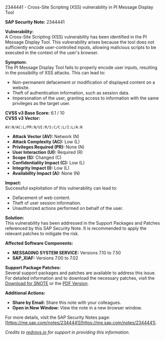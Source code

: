 2344441 - Cross-Site Scripting (XSS) vulnerability in PI Message Display Tool

**SAP Security Note:** 2344441

**Vulnerability:**  
A Cross-Site Scripting (XSS) vulnerability has been identified in the PI Message Display Tool. This vulnerability arises because the tool does not sufficiently encode user-controlled inputs, allowing malicious scripts to be executed in the context of the user's browser.

**Symptom:**  
The PI Message Display Tool fails to properly encode user inputs, resulting in the possibility of XSS attacks. This can lead to:
- Non-permanent defacement or modification of displayed content on a website.
- Theft of authentication information, such as session data.
- Impersonation of the user, granting access to information with the same privileges as the target user.

**CVSS v3 Base Score:** 6.1 / 10  
**CVSS v3 Vector:**  
```
AV:N/AC:L/PR:N/UI:R/S:C/C:L/I:L/A:N
```
- **Attack Vector (AV):** Network (N)
- **Attack Complexity (AC):** Low (L)
- **Privileges Required (PR):** None (N)
- **User Interaction (UI):** Required (R)
- **Scope (S):** Changed (C)
- **Confidentiality Impact (C):** Low (L)
- **Integrity Impact (I):** Low (L)
- **Availability Impact (A):** None (N)

**Impact:**  
Successful exploitation of this vulnerability can lead to:
- Defacement of web content.
- Theft of user session information.
- Unauthorized actions performed on behalf of the user.

**Solution:**  
This vulnerability has been addressed in the Support Packages and Patches referenced by this SAP Security Note. It is recommended to apply the relevant patches to mitigate the risk.

**Affected Software Components:**  
- **MESSAGING SYSTEM SERVICE:** Versions 7.10 to 7.50
- **SAP_XIAF:** Versions 7.00 to 7.02

**Support Package Patches:**  
Several support packages and patches are available to address this issue. For detailed information and to download the necessary patches, visit the [Download for SNOTE](https://notesdownloads.sap.com/note/0040000018368972017) or the [PDF Version](https://me.sap.com/sap/support/sfm/notes/print/0002344441?language=en-US&token=DDBA3D637862E647F41D561965762022).

**Additional Actions:**  
- **Share by Email:** Share this note with your colleagues.
- **Open in New Window:** View the note in a new browser window.

For more details, visit the SAP Security Notes page: [https://me.sap.com/notes/2344441](https://me.sap.com/notes/2344441).

*Credits to [redrays.io](https://redrays.io) for support in providing this information.*